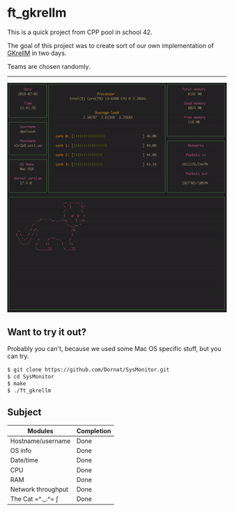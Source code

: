 # ft\_gkrellm

This is a quick project from CPP pool in school 42.

The goal of this project was to create sort of our own implementation of [GKrellM](http://gkrellm.srcbox.net/) in two days.

Teams are chosen randomly.

----------

![Cat](resources/sys_monitor.gif)

## Want to try it out?

Probably you can't, because we used some Mac OS specific stuff, but you can try.

```{bash}
$ git clone https://github.com/Dornat/SysMonitor.git
$ cd SysMonitor
$ make
$ ./ft_gkrellm
```

## Subject

Modules				|Completion
--------------------|--------------
Hostname/username	|Done
OS info				|Done
Date/time			|Done
CPU					|Done
RAM					|Done
Network throughput	|Done
The Cat	=^.\_.^= ∫	|Done
